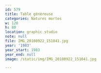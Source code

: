 ```yaml
---
id: 579
title: Table généreuse
categories: Natures mortes
w: 120
h: 80
location: graphic studio
note: null
file: IMG_20180922_151041.jpg
year: '1983'
year_start: 1983
year_end: null
image: /static/img/IMG_20180922_151041.jpg

---
```

